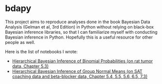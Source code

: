 bdapy
=====

This project aims to reproduce analyses done in the book
Bayesian Data Analysis (Gelman et al, 3rd Edition) in Python
without relying on black-box Bayesian inference libraries,
so that I can familiarize myself with conducting Bayesian inference in Python.
Hopefully this is a useful resource for other people as well.

Here is the list of notebooks I wrote:

* [Hierarchical Bayesian Inference of Binomial Probabilities (on rat tumor data, Chapter 5.3)](http://nbviewer.ipython.org/github/bikestra/bdapy/blob/master/ch5_3_rat_tumor.ipynb)
* [Hierarchical Bayesian Inference of Group Normal Means (on SAT coaching data and beta-blocker data, Chapter 5.4, 5.5, 5.6, 6.5, 7.3)](http://nbviewer.ipython.org/github/bikestra/bdapy/blob/master/hierarchical_normal.ipynb)